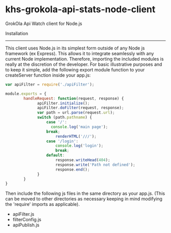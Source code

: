 # khs-grokola-api-stats-node-client
GrokOla Api Watch client for Node.js

Installation
_______________________________________________________________

This client uses Node.js in its simplest form outside of any Node js framework (ex Express).  This allows it to integrate seamlessly with 
any current Node implementation. Therefore, importing the included modules is really at the discretion of the developer.  For basic illustrative purposes and to keep it simple, add the following export module function to your createServer function inside your app.js:

```javascript
var apiFilter = require('./apiFilter');

module.exports = {
		handleRequest: function(request, response) {			
			  apiFilter.initialize();
			  apiFilter.doFilter(request, response);
			  var path = url.parse(request.url);
			  switch (path.pathname) {
				  case '/':
				    console.log('main page');
				  break;
					  renderHTML('///');
				  case '/login':
					  console.log('login');
					  break;
				  default:
					  response.writeHead(404);
					  response.write('Path not defined');
					  response.end();
			  }
		}
}
```

Then include the following js files in the same directory as your app.js.  (This can be moved to other directories as necessary keeping in mind modifying the 'require' imports as applicable).
- apiFilter.js
- filterConfig.js
- apiPublish.js
